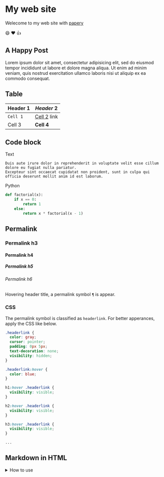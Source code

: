 # My web site

Welecome to my web site with [papery](http://github.com/withletters/papery)

:smile: :heart: :thumbsup:

## A Happy Post

Lorem ipsum dolor sit amet, consectetur adipisicing elit, sed do eiusmod tempor incididunt ut labore et dolore magna aliqua.
Ut enim ad minim veniam, quis nostrud exercitation ullamco laboris nisi ut aliquip ex ea commodo consequat.

## Table

| Header 1 | *Header* 2 |
| -------- | -------- |
| `Cell 1` | [Cell 2](http://example.com) link |
| Cell 3 | **Cell 4** |


## Code block

Text

``` text
Duis aute irure dolor in reprehenderit in voluptate velit esse cillum dolore eu fugiat nulla pariatur.
Excepteur sint occaecat cupidatat non proident, sunt in culpa qui officia deserunt mollit anim id est laborum.
```

Python

``` python
def factorial(x):
    if x == 0:
        return 1
    else:
        return x * factorial(x - 1)
```

## Permalink

### Permalink h3

#### Permalink h4

##### Permalink h5

###### Permalink h6

Hovering header title, a permalink symbol `¶` is appear.

### CSS

The permalink symbol is classified as `headerlink`. For better apperances, apply the CSS like below.

``` css
.headerlink {
  color: gray;
  cursor: pointer;
  padding: 0px 5px;
  text-decoration: none;
  visibility: hidden;
}

.headerlink:hover {
  color: blue;
}

h1:hover .headerlink {
  visibility: visible;
}

h2:hover .headerlink {
  visibility: visible;
}

h3:hover .headerlink {
  visibility: visible;
}

...

```

## Markdown in HTML

<details markdown="block">
<summary> How to use </summary>

#### Markdown text

- A *Markdown* text
- Here is a example with `details` element

``` html
<details markdown="block">
<summary> Example </summary>

#### Example

Something Markdown text...

</details>
```

</details>
